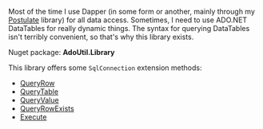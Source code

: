 Most of the time I use Dapper (in some form or another, mainly through my [Postulate](https://github.com/adamosoftware/Postulate) library) for all data access. Sometimes, I need to use ADO.NET DataTables for really dynamic things. The syntax for querying DataTables isn't terribly convenient, so that's why this library exists.

Nuget package: **AdoUtil.Library**

This library offers some `SqlConnection` extension methods:

- [QueryRow](https://github.com/adamosoftware/AdoUtil/blob/master/AdoUtil.Library/AdoUtil.cs#L15)
- [QueryTable](https://github.com/adamosoftware/AdoUtil/blob/master/AdoUtil.Library/AdoUtil.cs#L34)
- [QueryValue](https://github.com/adamosoftware/AdoUtil/blob/master/AdoUtil.Library/AdoUtil.cs#L43)
- [QueryRowExists](https://github.com/adamosoftware/AdoUtil/blob/master/AdoUtil.Library/AdoUtil.cs#L49)
- [Execute](https://github.com/adamosoftware/AdoUtil/blob/master/AdoUtil.Library/AdoUtil.cs#L55)

